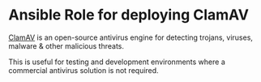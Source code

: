 # Ansible Role for deploying ClamAV

[ClamAV](https://www.clamav.net/) is an open-source antivirus engine for detecting trojans, viruses, malware & other malicious threats.

This is useful for testing and development environments where a commercial antivirus solution is not required.
